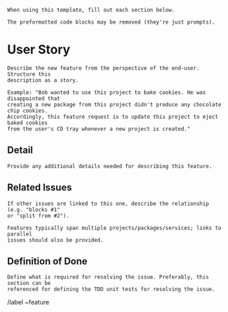     When using this template, fill out each section below.

    The preformatted code blocks may be removed (they're just prompts).

# User Story

    Describe the new feature from the perspective of the end-user. Structure this
    description as a story.

    Example: "Bob wanted to use this project to bake cookies. He was disappointed that
    creating a new package from this project didn't produce any chocolate chip cookies.
    Accordingly, this feature request is to update this project to eject baked cookies
    from the user's CD tray whenever a new project is created."

## Detail

    Provide any additional details needed for describing this feature.

## Related Issues

    If other issues are linked to this one, describe the relationship (e.g. "blocks #1"
    or "split from #2").

    Features typically span multiple projects/packages/services; links to parallel
    issues should also be provided.

## Definition of Done

    Define what is required for resolving the issue. Preferably, this section can be
    referenced for defining the TDD unit tests for resolving the issue.

/label ~feature
